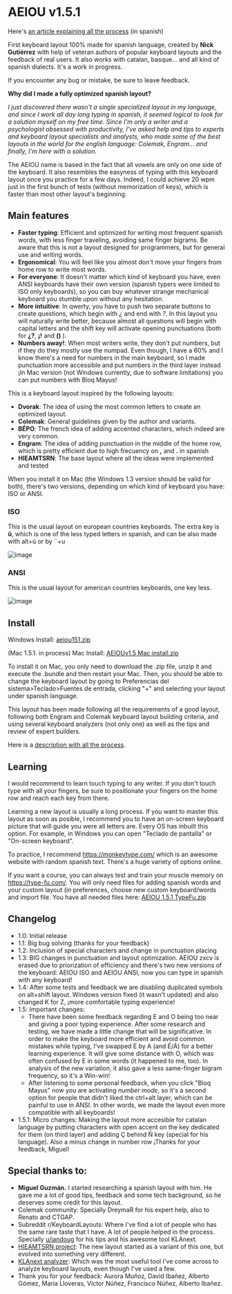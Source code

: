 # AEIOU v1.5.1

Here's [an article explaining all the process](https://tecladoenllamas.com/teclado-aeiou/) (in spanish)

First keyboard layout 100% made for spanish language, created by **Nick Gutiérrez** with help of veteran authors of popular keyboard layouts and the feedback of real users. It also works with catalan, basque... and all kind of spanish dialects. It's a work in progress.

If you encounter any bug or mistake, be sure to leave feedback.

**Why did I made a fully optimized spanish layout?** 

*I just discovered there wasn't a single specialized layout in my language, and since I work all day long typing in spanish, it seemed logical to look for a solution myself on my free time. Since I'm only a writer and a psychologist obsessed with productivity, I've asked help and tips to experts and keyboard layout specialists and analysts, who made some of the best layouts in the world for the english language: Colemak, Engram... and finally, I'm here with a solution.*

The AEIOU name is based in the fact that all vowels are only on one side of the keyboard. It also resembles the easyness of typing with this keyboard layout once you practice for a few days. Indeed, I could achieve 20 wpm just in the first bunch of tests (without memorization of keys), which is faster than most other layout's beginning.

## Main features
- **Faster typing**: Efficient and optimized for writing most frequent spanish words, with less finger traveling, avoiding same finger bigrams. Be aware that this is not a layout designed for programmers, but for general use and writing words.
- **Ergonomical**: You will feel like you almost don't move your fingers from home row to write most words. 
- **For everyone**: It doesn't matter which kind of keyboard you have, even ANSI keyboards have their own version (spanish typers were limited to ISO only keyboards), so you can buy whatever strange mechanical keyboard you stumble upon without any hesitation. 
- **More intuitive**: In qwerty, you have to push two separate buttons to create questions, which begin with _¿_ and end with _?_. In this layout you will naturally write better, because almost all questions will begin with capital letters and the shift key will activate opening punctuations (both for **¿?**, **¡!** and **()** ).
- **Numbers away!**: When most writers write, they don't put numbers, but if they do they mostly use the numpad. Even though, I have a 60% and I know there's a need for numbers in the main keyboard, so I made punctuation more accessible and put numbers in the third layer instead ¡In Mac version (not Windows currently, due to software limitations) you can put numbers with Bloq Mayus!

This is a keyboard layout inspired by the following layouts:
- **Dvorak**: The idea of using the most common letters to create an optimized layout.
- **Colemak**: General guidelines given by the author and variants.
- **BÉPO**: The french idea of adding accented characters, which indeed are very common.
- **Engram**: The idea of adding punctuation in the middle of the home row, which is pretty efficient due to high frecuency on **,** and **.** in spanish
- **HIEAMTSRN**: The base layout where all the ideas were implemented and tested

When you install it on Mac (the Windows 1.3 version should be valid for both), there's two versions, depending on which kind of keyboard you have: ISO or ANSI. 

### ISO
This is the usual layout on european countries keyboards. The extra key is **ü**, which is one of the less typed letters in spanish, and can be also made with alt+ú or by ¨+u

![image](https://user-images.githubusercontent.com/12291843/129450933-2b996ed3-0005-4c5d-b2e8-47eb1a90f64b.png)

### ANSI
This is the usual layout for american countries keyboards, one key less. 

![image](https://user-images.githubusercontent.com/12291843/129450962-1664c2f9-0478-48e9-be38-88952724ad2a.png)


## Install

Windows Install: [aeiou151.zip](https://github.com/NickG13/AEIOU/files/6986701/aeiou151.zip)

(Mac 1.5.1. in process)
Mac Install: [AEIOUv1.5 Mac install.zip](https://github.com/NickG13/AEIOU/files/6953590/AEIOUv1.5.Mac.install.zip)

To install it on Mac, you only need to download the .zip file, unzip it and execute the .bundle and then restart your Mac. Then, you should be able to change the keyboard layout by going to Preferencias del sistema>Teclado>Fuentes de entrada, clicking "+" and selecting your layout under spanish language.

This layout has been made following all the requirements of a good layout, following both Engram and Colemak keyboard layout building criteria, and using several keyboard analyzers (not only one) as well as the tips and review of expert builders.

Here is a [description with all the process](https://www.reddit.com/r/KeyboardLayouts/comments/oja9oh/why_are_there_no_spanish_layouts/).

## Learning
I would recommend to learn touch typing to any writer. If you don't touch type with all your fingers, be sure to positionate your fingers on the home row and reach each key from there. 

Learning a new layout is usually a long process. If you want to master this layout as soon as posible, I recommend you to have an on-screen keyboard picture that will guide you were all letters are. Every OS has inbuilt this option. For example, in Windows you can open "Teclado de pantalla" or "On-screen keyboard".

To practice, I recommend https://monkeytype.com/ which is an awesome website with random spanish text. There's a huge variety of options online.

If you want a course, you can always test and train your muscle memory on https://type-fu.com/. You will only need files for adding spanish words and your custom layout (in preferences, choose new custom keyboard/words and import file. You have all needed files here: [AEIOU 1.5.1 TypeFu.zip](https://github.com/NickG13/AEIOU/files/6986713/AEIOU.1.5.1.TypeFu.zip)


## Changelog
- 1.0: Initial release
- 1.1: Big bug solving (thanks for your feedback)
- 1.2: Inclusion of special characters and change in punctuation placing
- 1.3: BIG changes in punctuation and layout optimization. AEIOU zxcv is erased due to priorization of efficiency and there's two new versions of the keyboard: AEIOU ISO and AEIOU ANSI, now you can type in spanish with any keyboard!
- 1.4: After some tests and feedback we are disabling duplicated symbols on alt+shift layout. Windows version fixed (it wasn't updated) and also changed K for Z, ¡more comfortable typing experience!
- 1.5: Important changes:
  - There have been some feedback regarding E and O being too near and giving a poor typing experience. After some research and testing, we have made a little change that will be significative. In order to make the keyboard more efficient and avoid common mistakes while typing, I've swapped E by A (and É/Á) for a better learning experience. It will give some distance with O, which was often confused by E in some words (it happened to me, too). In analysis of the new variation, it also gave a less same-finger bigram frequency, so it's a Win-win!
  - After listening to some personal feedback, when you click "Bloq Mayus" now you are activating *number mode*, so it's a second option for people that didn't liked the ctrl+alt layer, which can be painful to use in ANSI. In other words, we made the layout even more compatible with all keyboards!
- 1.5.1: Micro changes: Making the layout more accesible for catalan language by putting characters with open accent on the key dedicated for them (on third layer) and adding Ç behind Ñ key (special for his language). Also a minus change in number row ¡Thanks for your feedback, Miguel! 

## Special thanks to:
- **Miguel Guzmán.** I started researching a spanish layout with him. He gave me a lot of good tips, feedback and some tech background, so he deserves some credit for this layout. 
- Colemak community: Specially DreymaR for his expert help, also to Renato and CTGAP.
- Subreddit r/KeyboardLayouts: Where I've find a lot of people who has the same rare taste that I have. A lot of people helped in the process. Specially [u/iandoug](https://www.reddit.com/user/iandoug) for his tips and his awesome tool KLAnext.
- [HIEAMTSRN project](https://github.com/dns/Keyboard-HIEAMTSRN-Optimized): The new layout started as a variant of this one, but evolved into something very different. 
- [KLAnext analyzer](https://klanext.keyboard-design.com/): Which was the most useful tool I've come across to analyze keyboard layouts, even though I've used a few.
- Thank you for your feedback: Aurora Muñoz, David Ibañez, Alberto Gómez, Maria Lloveras, Victor Núñez, Francisco Núñez, Alberto Ibañez.
